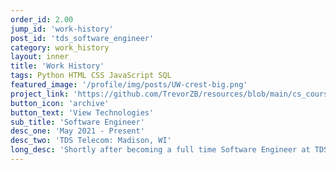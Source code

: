 ```yaml
---
order_id: 2.00
jump_id: 'work-history'
post_id: 'tds_software_engineer'
category: work_history
layout: inner
title: 'Work History'
tags: Python HTML CSS JavaScript SQL
featured_image: '/profile/img/posts/UW-crest-big.png'
project_link: 'https://github.com/TrevorZB/resources/blob/main/cs_courses.pdf'
button_icon: 'archive'
button_text: 'View Technologies'
sub_title: 'Software Engineer'
desc_one: 'May 2021 - Present'
desc_two: 'TDS Telecom: Madison, WI'
long_desc: 'Shortly after becoming a full time Software Engineer at TDS Telecom, I was placed in a lead developer position for many vital projects. The first of which was a Python-based Kafka ecosystem that propagates data flow to many customer-facing TDS applications. Another of these projects consists of various Python web-services and APIs that are essential to the functioning of Salesforce integrated architectures.'
---
```

